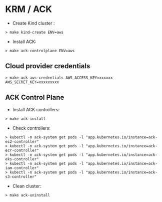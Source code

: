 # KRM / ACK

* Create Kind cluster :

```shell
> make kind-create ENV=aws
```

* Install ACK:

```shell
> make ack-controlplane ENV=aws
```

## Cloud provider credentials

```shell
> make ack-aws-credentials AWS_ACCESS_KEY=xxxxxx AWS_SECRET_KEY=xxxxxxxxx
```

## ACK Control Plane

* Install ACK controllers:

```shell
> make ack-install
```

* Check controllers:

```shell
> kubectl -n ack-system get pods -l "app.kubernetes.io/instance=ack-ec2-controller"
> kubectl -n ack-system get pods -l "app.kubernetes.io/instance=ack-ecr-controller"
> kubectl -n ack-system get pods -l "app.kubernetes.io/instance=ack-eks-controller"
> kubectl -n ack-system get pods -l "app.kubernetes.io/instance=ack-iam-controller"
> kubectl -n ack-system get pods -l "app.kubernetes.io/instance=ack-s3-controller"
```

* Clean cluster:

```shell
> make ack-uninstall
```
